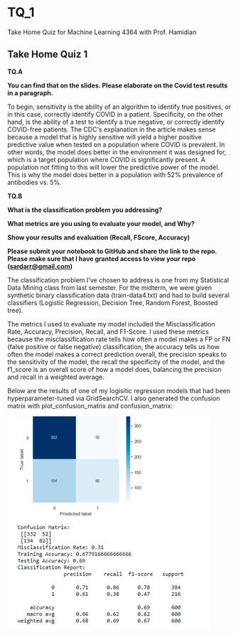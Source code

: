 # TQ_1
Take Home Quiz for Machine Learning 4364 with Prof. Hamidian


## Take Home Quiz 1

**TQ.A**

**You can find that on the slides. Please elaborate on the Covid test results in a paragraph.**

To begin, sensitivity is the ability of an algorithm to identify true positives, or in this case, correctly identify COVID in a patient. Specificity, on the other hand, is the ability of a test to identify a true negative, or correctly identify COVID-free patients. The CDC's explanation in the article makes sense because a model that is highly sensitive will yield a higher positive predictive value when tested on a population where COVID is prevalent. In other words, the model does better in the environment it was designed for, which is a target population where COVID is significantly present. A population not fitting to this will lower the predictive power of the model. This is why the model does better in a population with 52% prevalence of antibodies vs. 5%.

**TQ.B**

**What is the classification problem you addressing?**

**What metrics are you using to evaluate your model, and Why?**

**Show your results and evaluation (Recall, FScore, Accuracy)**

**Please submit your notebook to GitHub and share the link to the repo. Please make sure that I have granted access to view your repo (sardarr@gmail.com)**

The classification problem I've chosen to address is one from my Statistical Data Mining class from last semester. For the midterm, we were given synthetic binary classification data (train-data4.txt) and had to build several classifiers (Logistic Regression, Decision Tree, Random Forest, Boosted tree).

The metrics I used to evaluate my model included the Misclassification Rate, Accuracy, Precision, Recall, and F1-Score. I used these metrics because the misclassification rate tells how often a model makes a FP or FN (false positive or false negative) classification, the accuracy tells us how often the model makes a correct prediction overall, the precision speaks to the sensitivity of the model, the recall the specificity of the model, and the f1_score is an overall score of how a model does, balancing the precision and recall in a weighted average. 

Below are the results of one of my logisitic regression models that had been hyperparameter-tuned via GridSearchCV. I also generated the confusion matrix with plot_confusion_matrix and confusion_matrix:

![Sample output](model_output.jpg "Output")
